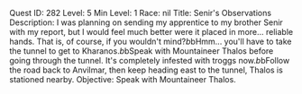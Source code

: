 Quest ID: 282
Level: 5
Min Level: 1
Race: nil
Title: Senir's Observations
Description: I was planning on sending my apprentice to my brother Senir with my report, but I would feel much better were it placed in more... reliable hands. That is, of course, if you wouldn't mind?$b$bHmm... you'll have to take the tunnel to get to Kharanos.$b$bSpeak with Mountaineer Thalos before going through the tunnel. It's completely infested with troggs now.$b$bFollow the road back to Anvilmar, then keep heading east to the tunnel, Thalos is stationed nearby.
Objective: Speak with Mountaineer Thalos.
